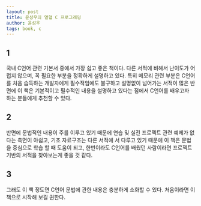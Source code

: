 ```yaml
---
layout: post
title: 윤성우의 열혈 C 프로그래밍
author: 윤성우
tags: book, c
---
```


## 1
국내 C언어 관련 기본서 중에서 가장 쉽고 좋은 책이다. 다른 서적에 비해서 난이도가 어렵지 않으며, 꼭 필요한 부분을 정확하게 설명하고 있다. 특히 메모리 관련 부분은 C언어를 처음 습득하는 개발자에게 필수적임에도 불구하고 설명없이 넘어가는 서적이 많은 반면에 이 책은 기본적이고 필수적인 내용을 설명하고 있다는 점에서 C언어를 배우고자 하는 분들에게 추천할 수 있다.

## 2
반면에 문법적인 내용이 주를 이루고 있기 때문에 연습 및 실전 프로젝트 관련 예제가 없다는 측면이 아쉽고, 기초 자료구조는 다른 서적에 서 다루고 있기 때문에 이 책은 문법을 중심으로 학습 할 때 도움이 되고, 한번이라도 C언어를 배웠던 사람이라면 프로젝트 기반의 서적을 찾아보는게 좋을 것 같다.

## 3
그래도 이 책 정도면 C언어 문법에 관한 내용은 충분하게 소화할 수 있다. 처음이라면 이 책으로 시작해 보길 권한다.